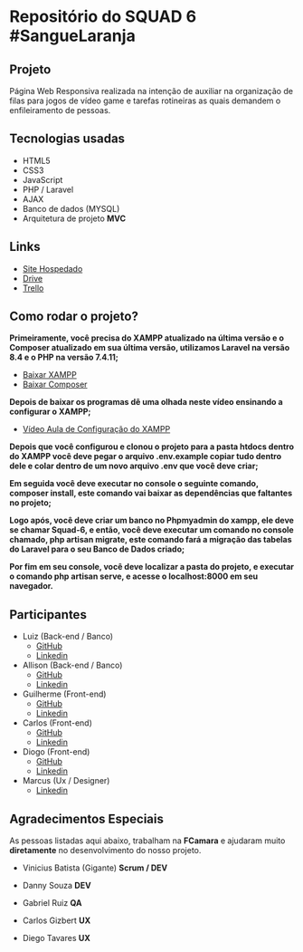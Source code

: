 # Repositório do SQUAD 6 #SangueLaranja

## Projeto 

Página Web Responsiva realizada na intenção de auxiliar na organização de filas para jogos de vídeo game e tarefas rotineiras as quais demandem o enfileiramento de pessoas.

## Tecnologias usadas

- HTML5 
- CSS3
- JavaScript 
- PHP / Laravel
- AJAX
- Banco de dados (MYSQL)
- Arquitetura de projeto **MVC**

## Links

- [Site Hospedado](http://squad-6.epizy.com)
- [Drive](https://drive.google.com/drive/folders/1a-Vs-_USXSzs9fZZ-MY0O7-xe4luPMuh)
- [Trello](https://trello.com/b/mb3iVsww/squad-6)

## Como rodar o projeto?

**Primeiramente, você precisa do XAMPP atualizado na última versão e o Composer atualizado em sua última versão, utilizamos Laravel na versão 8.4 e o PHP na versão 7.4.11;**
- [Baixar XAMPP](https://www.apachefriends.org/xampp-files/7.4.11/xampp-windows-x64-7.4.11-0-VC15-installer.exe)
- [Baixar Composer](https://getcomposer.org/Composer-Setup.exe) 

**Depois de baixar os programas dê uma olhada neste vídeo ensinando a configurar o XAMPP;**
- [Vídeo Aula de Configuração do XAMPP](https://youtu.be/RrzmxeQOcYg?t=216)

**Depois que você configurou e clonou o projeto para a pasta htdocs dentro do XAMPP você deve pegar o arquivo .env.example copiar tudo dentro dele e colar dentro de um novo arquivo .env que você deve criar;**

**Em seguida você deve executar no console o seguinte comando, composer install, este comando vai baixar as dependências que faltantes no projeto;**

**Logo após, você deve criar um banco no Phpmyadmin do xampp, ele deve se chamar Squad-6, e então, você deve executar um comando no console chamado, php artisan migrate, este comando fará a migração das tabelas do Laravel para o seu Banco de Dados criado;**

**Por fim em seu console, você deve localizar a pasta do projeto, e executar o comando php artisan serve, e acesse o localhost:8000 em seu navegador.**

## Participantes

- Luiz (Back-end / Banco)
  - [GitHub](https://github.com/luizera-36)
  - [Linkedin](https://www.linkedin.com/in/luizgomesdev/)
- Allison (Back-end / Banco)
  - [GitHub](https://github.com/alisson199)
  - [Linkedin](https://www.linkedin.com/in/alisson-santos-de-freitas-00a975156/)
- Guilherme (Front-end)
  - [GitHub](https://github.com/GuilhermeFabio500)
  - [Linkedin](http://linkedin.com/in/guilherme-fábio-g-366786106)
- Carlos (Front-end)
  - [GitHub](https://github.com/Carlos-kaspa)
  - [Linkedin](https://www.linkedin.com/in/carlos-augusto-gomes-de-lima-000a7ab2)
- Diogo (Front-end)
  - [GitHub](https://github.com/gaspar-d)
  - [Linkedin](https://www.linkedin.com/in/gaspar-diogo/)
- Marcus (Ux / Designer)
  - [Linkedin](https://www.linkedin.com/in/marcus-mazza-5a6497190/)
  
## Agradecimentos Especiais
  
As pessoas listadas aqui abaixo, trabalham na **FCamara** e ajudaram muito **diretamente** no desenvolvimento do nosso projeto.
  
- Vinicius Batista (Gigante) **Scrum / DEV**

- Danny Souza **DEV**

- Gabriel Ruiz **QA**

- Carlos Gizbert **UX**

- Diego Tavares **UX**



